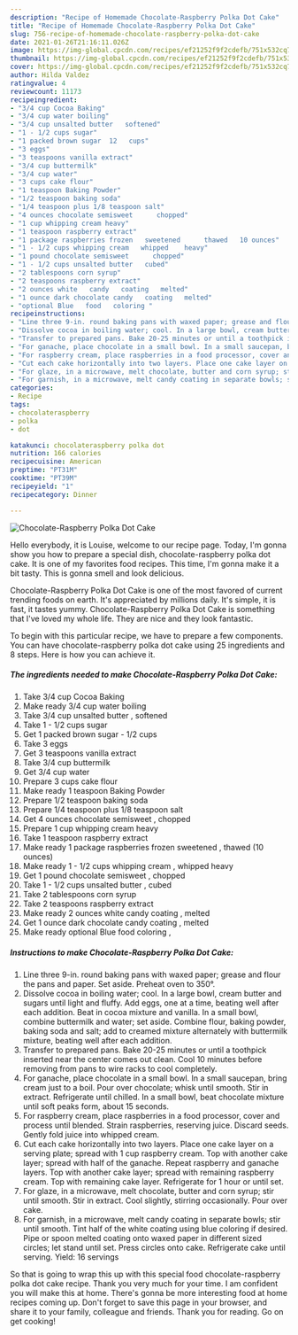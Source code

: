 ```yaml
---
description: "Recipe of Homemade Chocolate-Raspberry Polka Dot Cake"
title: "Recipe of Homemade Chocolate-Raspberry Polka Dot Cake"
slug: 756-recipe-of-homemade-chocolate-raspberry-polka-dot-cake
date: 2021-01-26T21:16:11.026Z
image: https://img-global.cpcdn.com/recipes/ef21252f9f2cdefb/751x532cq70/chocolate-raspberry-polka-dot-cake-recipe-main-photo.jpg
thumbnail: https://img-global.cpcdn.com/recipes/ef21252f9f2cdefb/751x532cq70/chocolate-raspberry-polka-dot-cake-recipe-main-photo.jpg
cover: https://img-global.cpcdn.com/recipes/ef21252f9f2cdefb/751x532cq70/chocolate-raspberry-polka-dot-cake-recipe-main-photo.jpg
author: Hilda Valdez
ratingvalue: 4
reviewcount: 11173
recipeingredient:
- "3/4 cup Cocoa Baking"
- "3/4 cup water boiling"
- "3/4 cup unsalted butter   softened"
- "1 - 1/2 cups sugar"
- "1 packed brown sugar  12   cups"
- "3 eggs"
- "3 teaspoons vanilla extract"
- "3/4 cup buttermilk"
- "3/4 cup water"
- "3 cups cake flour"
- "1 teaspoon Baking Powder"
- "1/2 teaspoon baking soda"
- "1/4 teaspoon plus 1/8 teaspoon salt"
- "4 ounces chocolate semisweet      chopped"
- "1 cup whipping cream heavy"
- "1 teaspoon raspberry extract"
- "1 package raspberries frozen   sweetened      thawed   10 ounces"
- "1 - 1/2 cups whipping cream   whipped    heavy"
- "1 pound chocolate semisweet      chopped"
- "1 - 1/2 cups unsalted butter   cubed"
- "2 tablespoons corn syrup"
- "2 teaspoons raspberry extract"
- "2 ounces white   candy   coating   melted"
- "1 ounce dark chocolate candy   coating   melted"
- "optional Blue   food   coloring "
recipeinstructions:
- "Line three 9-in. round baking pans with waxed paper; grease and flour the pans and paper. Set aside. Preheat oven to 350°."
- "Dissolve cocoa in boiling water; cool. In a large bowl, cream butter and sugars until light and fluffy. Add eggs, one at a time, beating well after each addition. Beat in cocoa mixture and vanilla. In a small bowl, combine buttermilk and water; set aside. Combine flour, baking powder, baking soda and salt; add to creamed mixture alternately with buttermilk mixture, beating well after each addition."
- "Transfer to prepared pans. Bake 20-25 minutes or until a toothpick inserted near the center comes out clean. Cool 10 minutes before removing from pans to wire racks to cool completely."
- "For ganache, place chocolate in a small bowl. In a small saucepan, bring cream just to a boil. Pour over chocolate; whisk until smooth. Stir in extract. Refrigerate until chilled. In a small bowl, beat chocolate mixture until soft peaks form, about 15 seconds."
- "For raspberry cream, place raspberries in a food processor, cover and process until blended. Strain raspberries, reserving juice. Discard seeds. Gently fold juice into whipped cream."
- "Cut each cake horizontally into two layers. Place one cake layer on a serving plate; spread with 1 cup raspberry cream. Top with another cake layer; spread with half of the ganache. Repeat raspberry and ganache layers. Top with another cake layer; spread with remaining raspberry cream. Top with remaining cake layer. Refrigerate for 1 hour or until set."
- "For glaze, in a microwave, melt chocolate, butter and corn syrup; stir until smooth. Stir in extract. Cool slightly, stirring occasionally. Pour over cake."
- "For garnish, in a microwave, melt candy coating in separate bowls; stir until smooth. Tint half of the white coating using blue coloring if desired. Pipe or spoon melted coating onto waxed paper in different sized circles; let stand until set. Press circles onto cake. Refrigerate cake until serving. Yield: 16 servings"
categories:
- Recipe
tags:
- chocolateraspberry
- polka
- dot

katakunci: chocolateraspberry polka dot 
nutrition: 166 calories
recipecuisine: American
preptime: "PT31M"
cooktime: "PT39M"
recipeyield: "1"
recipecategory: Dinner

---
```



![Chocolate-Raspberry Polka Dot Cake](https://img-global.cpcdn.com/recipes/ef21252f9f2cdefb/751x532cq70/chocolate-raspberry-polka-dot-cake-recipe-main-photo.jpg)

Hello everybody, it is Louise, welcome to our recipe page. Today, I'm gonna show you how to prepare a special dish, chocolate-raspberry polka dot cake. It is one of my favorites food recipes. This time, I'm gonna make it a bit tasty. This is gonna smell and look delicious.



Chocolate-Raspberry Polka Dot Cake is one of the most favored of current trending foods on earth. It's appreciated by millions daily. It's simple, it is fast, it tastes yummy. Chocolate-Raspberry Polka Dot Cake is something that I've loved my whole life. They are nice and they look fantastic.


To begin with this particular recipe, we have to prepare a few components. You can have chocolate-raspberry polka dot cake using 25 ingredients and 8 steps. Here is how you can achieve it.

<!--inarticleads1-->

##### The ingredients needed to make Chocolate-Raspberry Polka Dot Cake:

1. Take 3/4 cup Cocoa Baking
1. Make ready 3/4 cup water boiling
1. Take 3/4 cup unsalted butter ,  softened
1. Take 1 - 1/2 cups sugar
1. Get 1 packed brown sugar - 1/2   cups
1. Take 3 eggs
1. Get 3 teaspoons vanilla extract
1. Take 3/4 cup buttermilk
1. Get 3/4 cup water
1. Prepare 3 cups cake flour
1. Make ready 1 teaspoon Baking Powder
1. Prepare 1/2 teaspoon baking soda
1. Prepare 1/4 teaspoon plus 1/8 teaspoon salt
1. Get 4 ounces chocolate semisweet    ,  chopped
1. Prepare 1 cup whipping cream heavy
1. Take 1 teaspoon raspberry extract
1. Make ready 1 package raspberries frozen   sweetened    ,  thawed   (10 ounces)
1. Make ready 1 - 1/2 cups whipping cream ,  whipped    heavy
1. Get 1 pound chocolate semisweet    ,  chopped
1. Take 1 - 1/2 cups unsalted butter ,  cubed
1. Take 2 tablespoons corn syrup
1. Take 2 teaspoons raspberry extract
1. Make ready 2 ounces white   candy   coating ,  melted
1. Get 1 ounce dark chocolate candy   coating ,  melted
1. Make ready optional Blue   food   coloring ,




<!--inarticleads2-->

##### Instructions to make Chocolate-Raspberry Polka Dot Cake:

1. Line three 9-in. round baking pans with waxed paper; grease and flour the pans and paper. Set aside. Preheat oven to 350°.
1. Dissolve cocoa in boiling water; cool. In a large bowl, cream butter and sugars until light and fluffy. Add eggs, one at a time, beating well after each addition. Beat in cocoa mixture and vanilla. In a small bowl, combine buttermilk and water; set aside. Combine flour, baking powder, baking soda and salt; add to creamed mixture alternately with buttermilk mixture, beating well after each addition.
1. Transfer to prepared pans. Bake 20-25 minutes or until a toothpick inserted near the center comes out clean. Cool 10 minutes before removing from pans to wire racks to cool completely.
1. For ganache, place chocolate in a small bowl. In a small saucepan, bring cream just to a boil. Pour over chocolate; whisk until smooth. Stir in extract. Refrigerate until chilled. In a small bowl, beat chocolate mixture until soft peaks form, about 15 seconds.
1. For raspberry cream, place raspberries in a food processor, cover and process until blended. Strain raspberries, reserving juice. Discard seeds. Gently fold juice into whipped cream.
1. Cut each cake horizontally into two layers. Place one cake layer on a serving plate; spread with 1 cup raspberry cream. Top with another cake layer; spread with half of the ganache. Repeat raspberry and ganache layers. Top with another cake layer; spread with remaining raspberry cream. Top with remaining cake layer. Refrigerate for 1 hour or until set.
1. For glaze, in a microwave, melt chocolate, butter and corn syrup; stir until smooth. Stir in extract. Cool slightly, stirring occasionally. Pour over cake.
1. For garnish, in a microwave, melt candy coating in separate bowls; stir until smooth. Tint half of the white coating using blue coloring if desired. Pipe or spoon melted coating onto waxed paper in different sized circles; let stand until set. Press circles onto cake. Refrigerate cake until serving. Yield: 16 servings




So that is going to wrap this up with this special food chocolate-raspberry polka dot cake recipe. Thank you very much for your time. I am confident you will make this at home. There's gonna be more interesting food at home recipes coming up. Don't forget to save this page in your browser, and share it to your family, colleague and friends. Thank you for reading. Go on get cooking!
